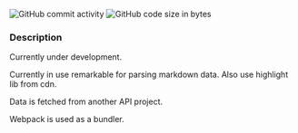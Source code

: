 ![GitHub commit activity](https://img.shields.io/github/commit-activity/w/avakumov/personal-website?style=for-the-badge)
![GitHub code size in bytes](https://img.shields.io/github/languages/code-size/avakumov/personal-website?style=for-the-badge)

### Description

Currently under development.

Currently in use remarkable for parsing markdown data. Also use highlight lib from cdn.

Data is fetched from another API project.

Webpack is used as a bundler.

